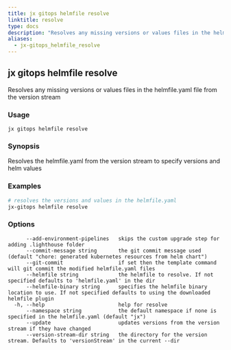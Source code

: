 ```yaml
---
title: jx gitops helmfile resolve
linktitle: resolve
type: docs
description: "Resolves any missing versions or values files in the helmfile.yaml file from the version stream"
aliases:
  - jx-gitops_helmfile_resolve
---
```


## jx gitops helmfile resolve

Resolves any missing versions or values files in the helmfile.yaml file from the version stream

### Usage

```
jx gitops helmfile resolve
```

### Synopsis

Resolves the helmfile.yaml from the version stream to specify versions and helm values

### Examples

  ```bash
  # resolves the versions and values in the helmfile.yaml
  jx-gitops helmfile resolve

  ```
### Options

```
      --add-environment-pipelines   skips the custom upgrade step for adding .lighthouse folder
      --commit-message string       the git commit message used (default "chore: generated kubernetes resources from helm chart")
      --git-commit                  if set then the template command will git commit the modified helmfile.yaml files
      --helmfile string             the helmfile to resolve. If not specified defaults to 'helmfile.yaml' in the dir
      --helmfile-binary string      specifies the helmfile binary location to use. If not specified defaults to using the downloaded helmfile plugin
  -h, --help                        help for resolve
      --namespace string            the default namespace if none is specified in the helmfile.yaml (default "jx")
      --update                      updates versions from the version stream if they have changed
      --version-stream-dir string   the directory for the version stream. Defaults to 'versionStream' in the current --dir
```


